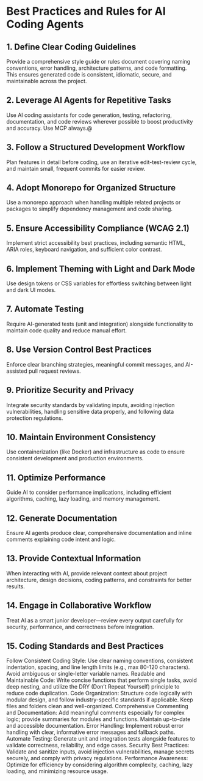# Best Practices and Rules for AI Coding Agents

## 1. Define Clear Coding Guidelines
Provide a comprehensive style guide or rules document covering naming conventions, error handling, architecture patterns, and code formatting. This ensures generated code is consistent, idiomatic, secure, and maintainable across the project.

## 2. Leverage AI Agents for Repetitive Tasks
Use AI coding assistants for code generation, testing, refactoring, documentation, and code reviews wherever possible to boost productivity and accuracy.
Use MCP always.@

## 3. Follow a Structured Development Workflow
Plan features in detail before coding, use an iterative edit-test-review cycle, and maintain small, frequent commits for easier review.

## 4. Adopt Monorepo for Organized Structure
Use a monorepo approach when handling multiple related projects or packages to simplify dependency management and code sharing.

## 5. Ensure Accessibility Compliance (WCAG 2.1)
Implement strict accessibility best practices, including semantic HTML, ARIA roles, keyboard navigation, and sufficient color contrast.

## 6. Implement Theming with Light and Dark Mode
Use design tokens or CSS variables for effortless switching between light and dark UI modes.

## 7. Automate Testing
Require AI-generated tests (unit and integration) alongside functionality to maintain code quality and reduce manual effort.

## 8. Use Version Control Best Practices
Enforce clear branching strategies, meaningful commit messages, and AI-assisted pull request reviews.

## 9. Prioritize Security and Privacy
Integrate security standards by validating inputs, avoiding injection vulnerabilities, handling sensitive data properly, and following data protection regulations.

## 10. Maintain Environment Consistency
Use containerization (like Docker) and infrastructure as code to ensure consistent development and production environments.

## 11. Optimize Performance
Guide AI to consider performance implications, including efficient algorithms, caching, lazy loading, and memory management.

## 12. Generate Documentation
Ensure AI agents produce clear, comprehensive documentation and inline comments explaining code intent and logic.

## 13. Provide Contextual Information
When interacting with AI, provide relevant context about project architecture, design decisions, coding patterns, and constraints for better results.

## 14. Engage in Collaborative Workflow
Treat AI as a smart junior developer—review every output carefully for security, performance, and correctness before integration.

## 15. Coding Standards and Best Practices
Follow Consistent Coding Style: Use clear naming conventions, consistent indentation, spacing, and line length limits (e.g., max 80-120 characters). Avoid ambiguous or single-letter variable names.
Readable and Maintainable Code: Write concise functions that perform single tasks, avoid deep nesting, and utilize the DRY (Don’t Repeat Yourself) principle to reduce code duplication.
Code Organization: Structure code logically with modular design, and follow industry-specific standards if applicable. Keep files and folders clean and well-organized.
Comprehensive Commenting and Documentation: Add meaningful comments especially for complex logic; provide summaries for modules and functions. Maintain up-to-date and accessible documentation.
Error Handling: Implement robust error handling with clear, informative error messages and fallback paths.
Automate Testing: Generate unit and integration tests alongside features to validate correctness, reliability, and edge cases.
Security Best Practices: Validate and sanitize inputs, avoid injection vulnerabilities, manage secrets securely, and comply with privacy regulations.
Performance Awareness: Optimize for efficiency by considering algorithm complexity, caching, lazy loading, and minimizing resource usage.
